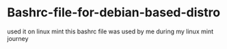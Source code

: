 # Bashrc-file-for-debian-based-distro
used it on linux mint
this bashrc file was used by me during my linux mint journey
